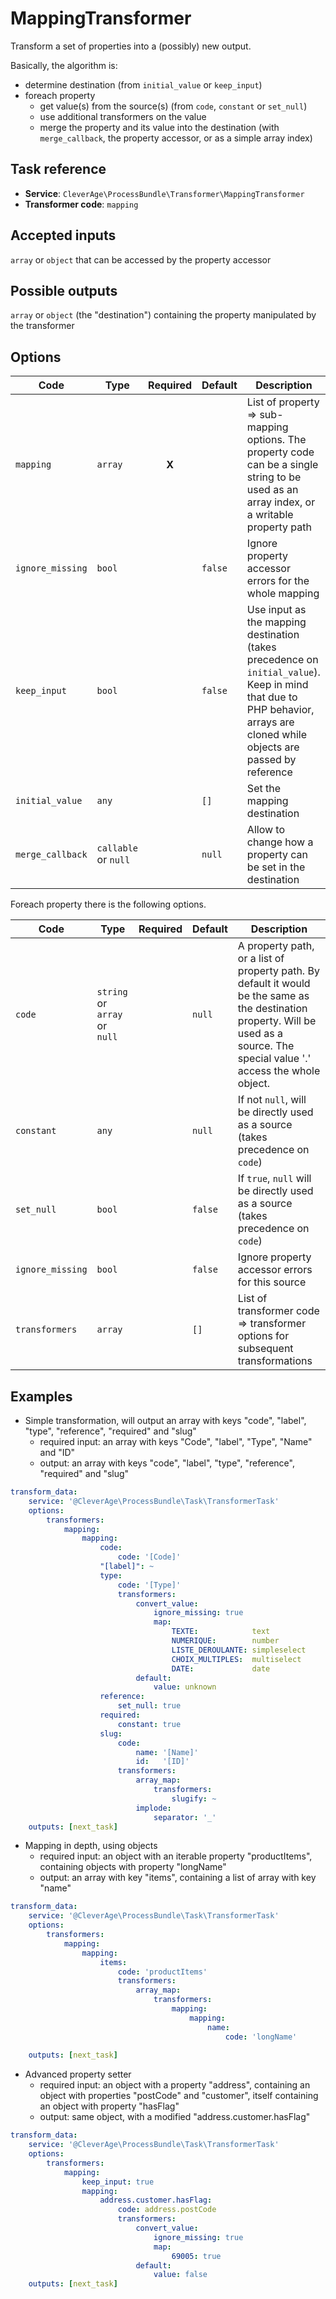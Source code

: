 MappingTransformer
==================

Transform a set of properties into a (possibly) new output.

Basically, the algorithm is:
* determine destination (from `initial_value` or `keep_input`)
* foreach property
  - get value(s) from the source(s) (from `code`, `constant` or `set_null`)
  - use additional transformers on the value
  - merge the property and its value into the destination (with `merge_callback`, the property accessor, or as a simple array index)

Task reference
--------------

* **Service**: `CleverAge\ProcessBundle\Transformer\MappingTransformer`
* **Transformer code**: `mapping`

Accepted inputs
---------------

`array` or `object` that can be accessed by the property accessor

Possible outputs
----------------

`array` or `object` (the "destination") containing the property manipulated by the transformer 

Options
-------

| Code | Type | Required | Default | Description |
| ---- | ---- | :------: | ------- | ----------- |
| `mapping` | `array` | **X** | | List of property => sub-mapping options. The property code can be a single string to be used as an array index, or a writable property path |
| `ignore_missing` | `bool` | | `false` | Ignore property accessor errors for the whole mapping |
| `keep_input` | `bool` | | `false` | Use input as the mapping destination (takes precedence on `initial_value`). Keep in mind that due to PHP behavior, arrays are cloned while objects are passed by reference |
| `initial_value` | `any` | | `[]` | Set the mapping destination |
| `merge_callback` | `callable` or `null` | | `null` | Allow to change how a property can be set in the destination |

Foreach property there is the following options.

| Code | Type | Required | Default | Description |
| ---- | ---- | :------: | ------- | ----------- |
| `code` | `string` or `array` or `null` | | `null` | A property path, or a list of property path. By default it would be the same as the destination property. Will be used as a source. The special value '.' access the whole object. |
| `constant` | `any` | | `null` | If not `null`, will be directly used as a source (takes precedence on `code`) |
| `set_null` | `bool` | | `false` | If `true`, `null` will be directly used as a source (takes precedence on `code`) |
| `ignore_missing` | `bool` | | `false` | Ignore property accessor errors for this source |
| `transformers` | `array` | | `[]` | List of transformer code => transformer options for subsequent transformations |

Examples
--------

* Simple transformation, will output an array with keys "code", "label", "type", "reference", "required" and "slug"
  - required input: an array with keys "Code", "label", "Type", "Name" and "ID"
  - output: an array with keys "code", "label", "type", "reference", "required" and "slug"

```yaml
transform_data:                                                              # Task level
    service: '@CleverAge\ProcessBundle\Task\TransformerTask'
    options:
        transformers:
            mapping:
                mapping:
                    code:                                                   # Simple mapping from "Code" to "code"
                        code: '[Code]'
                    "[label]": ~                                            # Value from "label" will be kept with the same name
                    type:                                                   # Get value from "type" and map values (with a default)
                        code: '[Type]'
                        transformers:
                            convert_value:
                                ignore_missing: true
                                map:
                                    TEXTE:            text
                                    NUMERIQUE:        number
                                    LISTE_DEROULANTE: simpleselect
                                    CHOIX_MULTIPLES:  multiselect
                                    DATE:             date
                            default:
                                value: unknown
                    reference:                                              # "null" column
                        set_null: true
                    required:                                               # "true" column
                        constant: true
                    slug:                                                   # Get multiple sources, slugify them, and merge them
                        code:
                            name: '[Name]'
                            id:   '[ID]'
                        transformers:
                            array_map: 
                                transformers:
                                    slugify: ~
                            implode:
                                separator: '_'
    outputs: [next_task]
```

* Mapping in depth, using objects
  - required input: an object with an iterable property "productItems", containing objects with property "longName"
  - output: an array with key "items", containing a list of array with key "name"

```yaml
transform_data:                                                             # Task level
    service: '@CleverAge\ProcessBundle\Task\TransformerTask'
    options:
        transformers:                                                       # TransformerTask options
            mapping:                                                        # Transformer code
                mapping:                                                    # MappingTransformer options
                    items:                                                  # property code
                        code: 'productItems'                                # property options
                        transformers:                                       # property options
                            array_map:                                      # Transformer code
                                transformers:                               # ArrayMapTransformer options
                                    mapping:                                # Transformer code
                                        mapping:                            # MappingTransformer options
                                            name:                           # property code
                                                code: 'longName'            # property options
                        
    outputs: [next_task]
```

* Advanced property setter
  - required input: an object with a property "address", containing an object with properties "postCode" and "customer", itself containing an object with property "hasFlag" 
  - output: same object, with a modified "address.customer.hasFlag"

```yaml
transform_data:                                                             # Task level
    service: '@CleverAge\ProcessBundle\Task\TransformerTask'
    options:
        transformers:
            mapping:
                keep_input: true
                mapping:
                    address.customer.hasFlag:
                        code: address.postCode
                        transformers:
                            convert_value:
                                ignore_missing: true
                                map:
                                    69005: true
                            default:
                                value: false
    outputs: [next_task]
```
